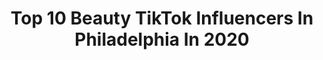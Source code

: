 ---
title: Top 10 Beauty TikTok Influencers In Philadelphia In 2020
description: >-
  Find top beauty TikTok influencers in Philadelphia in 2020. Most popular hashtags: #beauty #philly #philadelphia #levelup.
platform: TikTok
profiles:
  - username: "boudoirbyjennifersmith"
    fullname: >-
      Jenn Bruno Smith
    location: "United States"
    followers: 16987
    engagement: 343
    commentsToLikes: 0.022778
    id: cka0rfhd9grt20i78lje8gkvf
    verified: false
    hashtags: "#neverfitin, #makeup, #whiteclaw, #plussize"
  - username: "ashley.frances"
    fullname: >-
      🇮🇹 Ashley 🇮🇹
    location: "United States"
    followers: 8493
    engagement: 1258
    commentsToLikes: 0.105997
    id: ckal8dtq5j3p70i78jo290271
    verified: false
    hashtags: "#sonshine, #parentsoftiktok, #aboutme, #duetme"
  - username: "seanbarryparsons"
    fullname: >-
      Sean Barry Parsons
    location: "United States"
    followers: 10442
    engagement: 1255
    commentsToLikes: 0.019237
    id: ck9fb39ridn8p0j78h4vvkgu9
    verified: false
    hashtags: "#carrot, #eagles, #lisarinna, #horse"
  - username: "chefsam_n"
    fullname: >-
      Sam Nahhas
    location: "United States"
    followers: 152110
    engagement: 481
    commentsToLikes: 0.006132
    id: ck8toyuu5oiqx0j78c4ol0v84
    verified: false
    hashtags: "#holiday, #fypchallenge, #america, #caramel"
  - username: "monaealvarado"
    fullname: >-
      Monae Alvarado
    location: "United States"
    followers: 16889
    engagement: 329
    commentsToLikes: 0.025262
    id: cka0x5wh95t9p0i78dp253wqq
    verified: false
    hashtags: "#leannrimes, #walk, #funnymoments, #loveislove"
  - username: "_motor"
    fullname: >-
      Mohammad A. Ibrahim
    location: "United States"
    followers: 10712
    engagement: 1648
    commentsToLikes: 0.015731
    id: ck90tzftnuqii0j784au59nh8
    verified: false
    hashtags: "#azan, #philadephia, #jerusalem, #coroniavirus"
  - username: "beauty"
    fullname: >-
      beauty
    location: "United States"
    followers: 8933
    engagement: 353
    commentsToLikes: 0.013107
    id: ck9ewzh7sp3lc0j786j4zba38
    verified: false
    hashtags: "#fashionhacks, #makeuphacks, #girls, #skincare"
  - username: "blue_eyed_grl33"
    fullname: >-
      Blue eyed grl 
    location: "United States"
    followers: 18498
    engagement: 2094
    commentsToLikes: 0.051995
    id: ck9novgztvzq80j78ob4zrtjx
    verified: false
    hashtags: "#duet, #chipmunks, #blindedmybestie, #lovesmejustthewaythatiam"
  - username: "theduckingteddybear"
    fullname: >-
      🦆Mr.Tennessee🐻
    location: "United States"
    followers: 5939
    engagement: 1752
    commentsToLikes: 0.071378
    id: ck8w1axl918i30j784r07876p
    verified: false
    hashtags: "#musicmatters, #inthehouseparty, #ownthecurve, #promplaylist"
  - username: "tartecosmetics"
    fullname: >-
      tarte cosmetics 
    location: "United States"
    followers: 432429
    engagement: 1983
    commentsToLikes: 0.025840
    id: ck83wpvhalfo20j78vakg6mwk
    verified: true
    hashtags: "#asmrtapping, #recycle, #worldbakingday, #lifeathome"
---